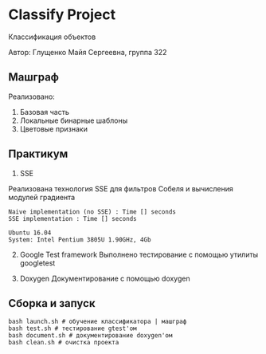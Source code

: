 # Classify Project
Классификация объектов

Автор: Глущенко Майя Сергеевна, группа 322

## Машграф

Реализовано: 
1. Базовая часть 
2. Локальные бинарные шаблоны
3. Цветовые признаки

## Практикум

1. SSE

Реализована технология SSE для фильтров Собеля и вычисления модулей градиента

    Naive implementation (no SSE) : Time [] seconds
    SSE implementation : Time [] seconds

    Ubuntu 16.04
    System: Intel Pentium 3805U 1.90GHz, 4Gb

2. Google Test framework
Выполнено тестирование с помощью утилиты googletest 

3. Doxygen
Документирование с помощью doxygen

## Сборка и запуск    
    
    bash launch.sh # обучение классификатора | машграф
    bash test.sh # тестирование gtest'ом
    bash document.sh # документирование doxygen'ом
    bash clean.sh # очистка проекта
